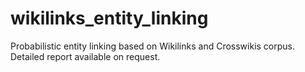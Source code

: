 wikilinks_entity_linking
========================

Probabilistic entity linking based on Wikilinks and Crosswikis corpus. 
Detailed report available on request.
